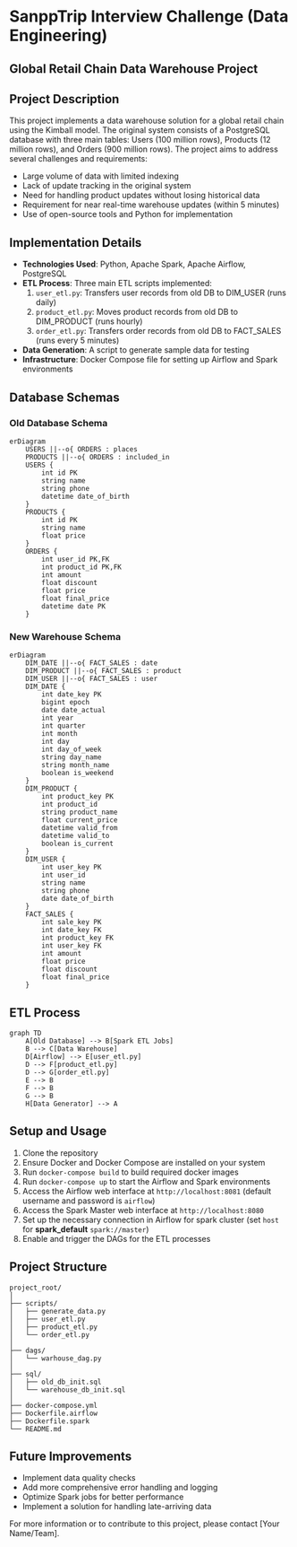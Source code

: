 # SanppTrip Interview Challenge (Data Engineering)

## Global Retail Chain Data Warehouse Project

## Project Description

This project implements a data warehouse solution for a global retail chain using the Kimball model. The original system consists of a PostgreSQL database with three main tables: Users (100 million rows), Products (12 million rows), and Orders (900 million rows). The project aims to address several challenges and requirements:

- Large volume of data with limited indexing
- Lack of update tracking in the original system
- Need for handling product updates without losing historical data
- Requirement for near real-time warehouse updates (within 5 minutes)
- Use of open-source tools and Python for implementation

## Implementation Details

- **Technologies Used**: Python, Apache Spark, Apache Airflow, PostgreSQL
- **ETL Process**: Three main ETL scripts implemented:
  1. `user_etl.py`: Transfers user records from old DB to DIM_USER (runs daily)
  2. `product_etl.py`: Moves product records from old DB to DIM_PRODUCT (runs hourly)
  3. `order_etl.py`: Transfers order records from old DB to FACT_SALES (runs every 5 minutes)
- **Data Generation**: A script to generate sample data for testing
- **Infrastructure**: Docker Compose file for setting up Airflow and Spark environments

## Database Schemas

### Old Database Schema

```mermaid
erDiagram
    USERS ||--o{ ORDERS : places
    PRODUCTS ||--o{ ORDERS : included_in
    USERS {
        int id PK
        string name
        string phone
        datetime date_of_birth
    }
    PRODUCTS {
        int id PK
        string name
        float price
    }
    ORDERS {
        int user_id PK,FK
        int product_id PK,FK
        int amount
        float discount
        float price
        float final_price
        datetime date PK
    }
```

### New Warehouse Schema

```mermaid
erDiagram
    DIM_DATE ||--o{ FACT_SALES : date
    DIM_PRODUCT ||--o{ FACT_SALES : product
    DIM_USER ||--o{ FACT_SALES : user
    DIM_DATE {
        int date_key PK
        bigint epoch
        date date_actual
        int year
        int quarter
        int month
        int day
        int day_of_week
        string day_name
        string month_name
        boolean is_weekend
    }
    DIM_PRODUCT {
        int product_key PK
        int product_id
        string product_name
        float current_price
        datetime valid_from
        datetime valid_to
        boolean is_current
    }
    DIM_USER {
        int user_key PK
        int user_id
        string name
        string phone
        date date_of_birth
    }
    FACT_SALES {
        int sale_key PK
        int date_key FK
        int product_key FK
        int user_key FK
        int amount
        float price
        float discount
        float final_price
    }
```

## ETL Process

```mermaid
graph TD
    A[Old Database] --> B[Spark ETL Jobs]
    B --> C[Data Warehouse]
    D[Airflow] --> E[user_etl.py]
    D --> F[product_etl.py]
    D --> G[order_etl.py]
    E --> B
    F --> B
    G --> B
    H[Data Generator] --> A
```

## Setup and Usage

1. Clone the repository
2. Ensure Docker and Docker Compose are installed on your system
3. Run `docker-compose build` to build required docker images
4. Run `docker-compose up` to start the Airflow and Spark environments
5. Access the Airflow web interface at `http://localhost:8081` (default username and password is `airflow`)
6. Access the Spark Master web interface at `http://localhost:8080`
7. Set up the necessary connection in Airflow for spark cluster (set `host` for **spark_default** `spark://master`)
8. Enable and trigger the DAGs for the ETL processes

## Project Structure

```
project_root/
│
├── scripts/
│   ├── generate_data.py
│   ├── user_etl.py
│   ├── product_etl.py
│   └── order_etl.py
│
├── dags/
│   └── warhouse_dag.py
│
├── sql/
│   ├── old_db_init.sql
│   └── warehouse_db_init.sql
│
├── docker-compose.yml
├── Dockerfile.airflow
├── Dockerfile.spark
└── README.md
```

## Future Improvements

- Implement data quality checks
- Add more comprehensive error handling and logging
- Optimize Spark jobs for better performance
- Implement a solution for handling late-arriving data

For more information or to contribute to this project, please contact [Your Name/Team].